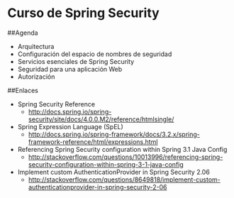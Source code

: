 Curso de Spring Security
========================

##Agenda

- Arquitectura
- Configuración del espacio de nombres de seguridad
- Servicios esenciales de Spring Security
- Seguridad para una aplicación Web
- Autorización

##Enlaces 

- Spring Security Reference
	- http://docs.spring.io/spring-security/site/docs/4.0.0.M2/reference/htmlsingle/
- Spring Expression Language (SpEL)
	- http://docs.spring.io/spring-framework/docs/3.2.x/spring-framework-reference/html/expressions.html
- Referencing Spring Security configuration within Spring 3.1 Java Config
	- http://stackoverflow.com/questions/10013996/referencing-spring-security-configuration-within-spring-3-1-java-config
- Implement custom AuthenticationProvider in Spring Security 2.06
	- http://stackoverflow.com/questions/8649818/implement-custom-authenticationprovider-in-spring-security-2-06

